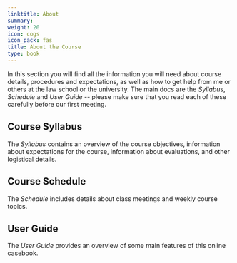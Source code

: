 ```yaml
---
linktitle: About
summary: 
weight: 20
icon: cogs
icon_pack: fas
title: About the Course
type: book
---
```


In this section you will find all the information you will need about course details, procedures and expectations, as well as how to get help from me or others at the law school or the university. The main docs are the *Syllabus*, *Schedule* and *User Guide* -- please make sure that you read each of these carefully before our first meeting.   

## Course Syllabus

The *Syllabus* contains an overview of the course objectives, information about expectations for the course, information about evaluations, and other logistical details. 

## Course Schedule

The *Schedule* includes details about class meetings and weekly course topics. 

## User Guide

The *User Guide* provides an overview of some main features of this online casebook. 


